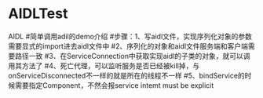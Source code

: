 # AIDLTest
AIDL
#简单调用adil的demo介绍
#步骤：1、写aidl文件，实现序列化对象的参数需要显式的import进去aidl文件中
#2、序列化的对象和aidl文件服务端和客户端需要路径一致
#3、在ServiceConnection中获取实现aidl的子类的对象，就可以调用其方法了
#4、死亡代理，可以监听服务是否已经被kill掉，与onServiceDisconnected不一样的就是所在的线程不一样
#5、bindService的时候需要指定Component，不然会报service intemt must be explicit
